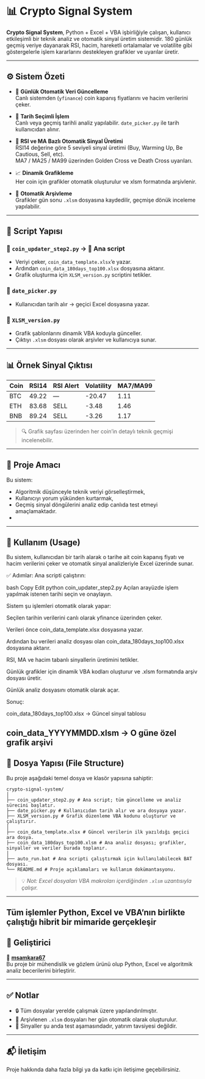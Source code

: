   # 📊 Crypto Signal System

**Crypto Signal System**, Python + Excel + VBA işbirliğiyle çalışan, kullanıcı etkileşimli bir teknik analiz ve otomatik sinyal üretim sistemidir. 180 günlük geçmiş veriye dayanarak RSI, hacim, hareketli ortalamalar ve volatilite gibi göstergelerle işlem kararlarını destekleyen grafikler ve uyarılar üretir.

---

## ⚙️ Sistem Özeti

- 🔄 **Günlük Otomatik Veri Güncelleme**  
  Canlı sistemden (`yfinance`) coin kapanış fiyatlarını ve hacim verilerini çeker.

- 📅 **Tarih Seçimli İşlem**  
  Canlı veya geçmiş tarihli analiz yapılabilir. `date_picker.py` ile tarih kullanıcıdan alınır.

- 🧠 **RSI ve MA Bazlı Otomatik Sinyal Üretimi**  
  RSI14 değerine göre 5 seviyeli sinyal üretimi (Buy, Warming Up, Be Cautious, Sell, etc).  
  MA7 / MA25 / MA99 üzerinden Golden Cross ve Death Cross uyarıları.

- 📈 **Dinamik Grafikleme**  
  Her coin için grafikler otomatik oluşturulur ve xlsm formatında arşivlenir.

- 💾 **Otomatik Arşivleme**  
  Grafikler gün sonu `.xlsm` dosyasına kaydedilir, geçmişe dönük inceleme yapılabilir.

---

## 🧩 Script Yapısı

### 🔹 `coin_updater_step2.py` → 🔄 Ana script  
- Veriyi çeker, `coin_data_template.xlsx`’e yazar.  
- Ardından `coin_data_180days_top100.xlsx` dosyasına aktarır.  
- Grafik oluşturma için `XLSM_version.py` scriptini tetikler.

### 🔹 `date_picker.py`  
- Kullanıcıdan tarih alır → geçici Excel dosyasına yazar.

### 🔹 `XLSM_version.py`  
- Grafik şablonlarını dinamik VBA koduyla günceller.  
- Çıktıyı `.xlsm` dosyası olarak arşivler ve kullanıcıya sunar.

---

## 📊 Örnek Sinyal Çıktısı

| Coin | RSI14 | RSI Alert | Volatility | MA7/MA99 |
|------|-------|-----------|------------|----------|
| BTC  | 49.22 | —         | -20.47     | 1.11     |
| ETH  | 83.68 | SELL      | -3.48      | 1.46     |
| BNB  | 89.24 | SELL      | -3.26      | 1.17     |

> 🔍 Grafik sayfası üzerinden her coin’in detaylı teknik geçmişi incelenebilir.

---

## 🧠 Proje Amacı

Bu sistem:
- Algoritmik düşünceyle teknik veriyi görselleştirmek,
- Kullanıcıyı yorum yükünden kurtarmak,
- Geçmiş sinyal döngülerini analiz edip canlıda test etmeyi amaçlamaktadır.
- 
---


## 📌 Kullanım (Usage)
Bu sistem, kullanıcıdan bir tarih alarak o tarihe ait coin kapanış fiyatı ve hacim verilerini çeker ve otomatik sinyal analizleriyle Excel üzerinde sunar.

✅ Adımlar:
Ana scripti çalıştırın:

bash
Copy
Edit
python coin_updater_step2.py
Açılan arayüzde işlem yapılmak istenen tarihi seçin ve onaylayın.

Sistem şu işlemleri otomatik olarak yapar:

Seçilen tarihin verilerini canlı olarak yfinance üzerinden çeker.

Verileri önce coin_data_template.xlsx dosyasına yazar.

Ardından bu verileri analiz dosyası olan coin_data_180days_top100.xlsx dosyasına aktarır.

RSI, MA ve hacim tabanlı sinyallerin üretimini tetikler.

Günlük grafikler için dinamik VBA kodları oluşturur ve .xlsm formatında arşiv dosyası üretir.

Günlük analiz dosyasını otomatik olarak açar.

Sonuç:

coin_data_180days_top100.xlsx → Güncel sinyal tablosu

coin_data_YYYYMMDD.xlsm → O güne özel grafik arşivi
---

## 📂 Dosya Yapısı (File Structure)

Bu proje aşağıdaki temel dosya ve klasör yapısına sahiptir:
```
crypto-signal-system/
│
├── coin_updater_step2.py # Ana script; tüm güncelleme ve analiz sürecini başlatır.
├── date_picker.py # Kullanıcıdan tarih alır ve ara dosyaya yazar.
├── XLSM_version.py # Grafik düzenleme VBA kodunu oluşturur ve çalıştırır.
│
├── coin_data_template.xlsx # Güncel verilerin ilk yazıldığı geçici ara dosya.
├── coin_data_180days_top100.xlsm # Ana analiz dosyası; grafikler, sinyaller ve veriler burada toplanır.
│
├── auto_run.bat # Ana scripti çalıştırmak için kullanılabilecek BAT dosyası.
└── README.md # Proje açıklamaları ve kullanım dokümantasyonu.
```
> 💡 *Not: Excel dosyaları VBA makroları içerdiğinden `.xlsm` uzantısıyla çalışır.*

---

Tüm işlemler Python, Excel ve VBA’nın birlikte çalıştığı hibrit bir mimaride gerçekleşir
---

## 👤 Geliştirici

📌 **[msamkara67](https://github.com/msamkara67)**  
Bu proje bir mühendislik ve gözlem ürünü olup Python, Excel ve algoritmik analiz becerilerini birleştirir.

---

## ✅ Notlar

- 🔒 Tüm dosyalar yerelde çalışmak üzere yapılandırılmıştır.  
- 📂 Arşivlenen `.xlsm` dosyaları her gün otomatik olarak oluşturulur.
- 🧪 Sinyaller şu anda test aşamasındadır, yatırım tavsiyesi değildir.

---

## 📬 İletişim

Proje hakkında daha fazla bilgi ya da katkı için iletişime geçebilirsiniz.

